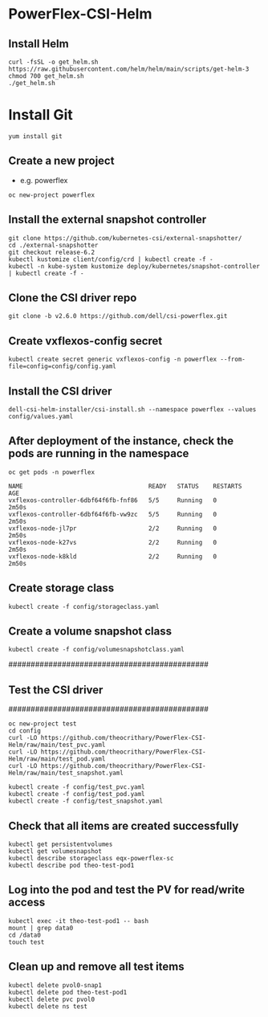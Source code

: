 # PowerFlex-CSI-Helm

## Install Helm
```
curl -fsSL -o get_helm.sh https://raw.githubusercontent.com/helm/helm/main/scripts/get-helm-3
chmod 700 get_helm.sh
./get_helm.sh
```

# Install Git
```
yum install git
```

## Create a new project
- e.g. powerflex
```
oc new-project powerflex
```

## Install the external snapshot controller
```
git clone https://github.com/kubernetes-csi/external-snapshotter/
cd ./external-snapshotter
git checkout release-6.2
kubectl kustomize client/config/crd | kubectl create -f -
kubectl -n kube-system kustomize deploy/kubernetes/snapshot-controller | kubectl create -f -
```

## Clone the CSI driver repo
```
git clone -b v2.6.0 https://github.com/dell/csi-powerflex.git
```

## Create vxflexos-config secret
```
kubectl create secret generic vxflexos-config -n powerflex --from-file=config=config/config.yaml
```

## Install the CSI driver
```
dell-csi-helm-installer/csi-install.sh --namespace powerflex --values config/values.yaml
```

## After deployment of the instance, check the pods are running in the namespace
```
oc get pods -n powerflex
```

```
NAME                                   READY   STATUS    RESTARTS   AGE
vxflexos-controller-6dbf64f6fb-fnf86   5/5     Running   0          2m50s
vxflexos-controller-6dbf64f6fb-vw9zc   5/5     Running   0          2m50s
vxflexos-node-jl7pr                    2/2     Running   0          2m50s
vxflexos-node-k27vs                    2/2     Running   0          2m50s
vxflexos-node-k8kld                    2/2     Running   0          2m50s
```

## Create storage class
```
kubectl create -f config/storageclass.yaml
```

## Create a volume snapshot class
```
kubectl create -f config/volumesnapshotclass.yaml
```


#############################################
## Test the CSI driver
#############################################

```
oc new-project test
cd config
curl -LO https://github.com/theocrithary/PowerFlex-CSI-Helm/raw/main/test_pvc.yaml
curl -LO https://github.com/theocrithary/PowerFlex-CSI-Helm/raw/main/test_pod.yaml
curl -LO https://github.com/theocrithary/PowerFlex-CSI-Helm/raw/main/test_snapshot.yaml
```

```
kubectl create -f config/test_pvc.yaml
kubectl create -f config/test_pod.yaml
kubectl create -f config/test_snapshot.yaml
```

## Check that all items are created successfully
```
kubectl get persistentvolumes
kubectl get volumesnapshot
kubectl describe storageclass eqx-powerflex-sc
kubectl describe pod theo-test-pod1
```

## Log into the pod and test the PV for read/write access
```
kubectl exec -it theo-test-pod1 -- bash
mount | grep data0
cd /data0
touch test
```

## Clean up and remove all test items
```
kubectl delete pvol0-snap1
kubectl delete pod theo-test-pod1
kubectl delete pvc pvol0
kubectl delete ns test
```
